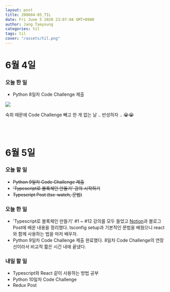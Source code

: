 ```yaml
---
layout: post
title: 200604-05_TIL
date: Fri June 5 2020 23:07:04 GMT+0900
author: Jang Taeyoung
categories: til
tags: til
cover: "/assets/til.png"
---
```


# 6월 4일

### 오늘 한 일

* Python 8일차 Code Challenge 제출

<img src="https://drive.google.com/uc?export=download&id=1RvQDztU_hBPM2YL62agD6xonI-r8jU51">

숙취 때문에 Code Challenge 빼고 한 게 없는 날 .. 반성하자 .. 😭😭

<br /><br />

# 6월 5일

### 오늘 할 일 

* ~~Python 9일차 Code Challenge 제출~~
* ~~'Typescript로 블록체인 만들기' 강의 시작하기~~
* ~~Typescript Post (tsc-watch, 문법)~~

### 오늘 한 일

* 'Typescript로 블록체인 만들기' #1 ~ #12 강의를 모두 들었고 [Notion](https://www.notion.so/youngsworkspace/Typechain-999719038a594ef096c824d64105cd7c)과 블로그 Post에 배운 내용을 정리했다. tsconfig setup과 기본적인 문법을 배웠으니 react와 함께 사용하는 법을 마저 배우자.
* Python 9일차 Code Challenge 제출 완료했다. 8일차 Code Challenge의 연장선이라서 비교적 짧은 시간 내에 끝냈다.

### 내일 할 일

* Typescript와 React 같이 사용하는 방법 공부
* Python 10일차 Code Challenge
* Redux Post